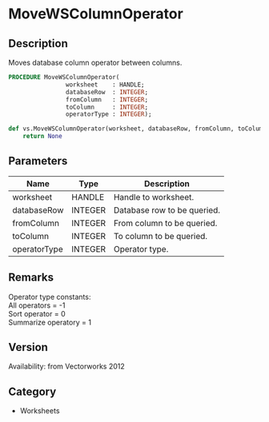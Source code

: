 # MoveWSColumnOperator

## Description
Moves database column operator between columns.

```pascal
PROCEDURE MoveWSColumnOperator(
				worksheet    : HANDLE;
				databaseRow  : INTEGER;
				fromColumn   : INTEGER;
				toColumn     : INTEGER;
				operatorType : INTEGER);
```

```python
def vs.MoveWSColumnOperator(worksheet, databaseRow, fromColumn, toColumn, operatorType):
    return None
```

## Parameters
|Name|Type|Description|
|---|---|---|
|worksheet|HANDLE|Handle to worksheet.|
|databaseRow|INTEGER|Database row to be queried.|
|fromColumn|INTEGER|From column to be queried.|
|toColumn|INTEGER|To column to be queried.|
|operatorType|INTEGER|Operator type.|

## Remarks
Operator type constants:<BR>
All operators = -1<BR>
Sort operator = 0<BR>
Summarize operatory = 1

## Version
Availability: from Vectorworks 2012

## Category
* Worksheets

